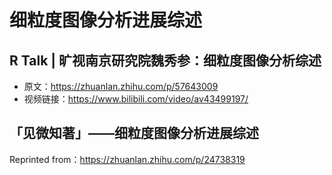 # 细粒度图像分析进展综述

## R Talk | 旷视南京研究院魏秀参：细粒度图像分析综述

- 原文：https://zhuanlan.zhihu.com/p/57643009
- 视频链接：https://www.bilibili.com/video/av43499197/

## 「见微知著」——细粒度图像分析进展综述

Reprinted from：https://zhuanlan.zhihu.com/p/24738319
